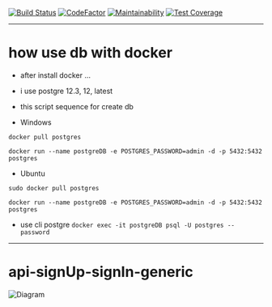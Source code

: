 [![Build Status](https://travis-ci.com/idylicaro/api-signUp-signIn-generic.svg?branch=master)](https://travis-ci.com/idylicaro/api-signUp-signIn-generic)
[![CodeFactor](https://www.codefactor.io/repository/github/idylicaro/api-signup-signin-generic/badge)](https://www.codefactor.io/repository/github/idylicaro/api-signup-signin-generic)
[![Maintainability](https://api.codeclimate.com/v1/badges/f7007fd3e90ed4243ae3/maintainability)](https://codeclimate.com/github/idylicaro/api-signUp-signIn-generic/maintainability)
[![Test Coverage](https://api.codeclimate.com/v1/badges/f7007fd3e90ed4243ae3/test_coverage)](https://codeclimate.com/github/idylicaro/api-signUp-signIn-generic/test_coverage)

---
# how use db with docker
- after install docker ...

- i use postgre 12.3, 12, latest

- this script sequence for create db

- Windows

``` docker pull postgres ```

``` docker run --name postgreDB -e POSTGRES_PASSWORD=admin -d -p 5432:5432 postgres ```

- Ubuntu

``` sudo docker pull postgres ```

``` docker run --name postgreDB -e POSTGRES_PASSWORD=admin -d -p 5432:5432 postgres ```

- use cli postgre
   ``` docker exec -it postgreDB psql -U postgres --password ```
   
---

# api-signUp-signIn-generic
![Diagram](https://github.com/idylicaro/api-condominium/blob/master/Docs/Diagrams/SignUpDiagram.png)
